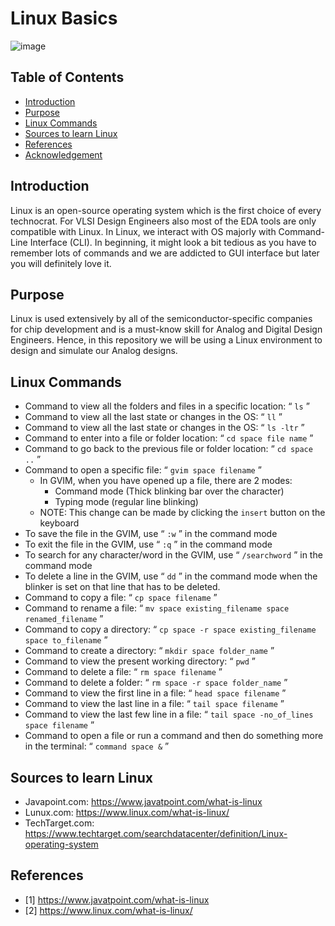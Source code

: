 Linux Basics <a name="TOP"></a>
===================

![image](https://github.com/Nirvan007/Analog_Electronics/assets/127144315/19139479-75a5-436c-8fbf-ef140cb835ab)

## Table of Contents
* [Introduction](#Introduction)
* [Purpose](#Purpose)
* [Linux Commands](#Linux-Commands)
* [Sources to learn Linux](#Sources-to-learn-Linux)
* [References](#References)
* [Acknowledgement](#Acknowledgement)

## Introduction
Linux is an open-source operating system which is the first choice of every technocrat. For VLSI Design Engineers also most of the EDA tools are only compatible with Linux. In Linux, we interact with OS majorly with Command-Line Interface (CLI). In beginning, it might look a bit tedious as you have to remember lots of commands and we are addicted to GUI interface but later you will definitely love it.

## Purpose
Linux is used extensively by all of the semiconductor-specific companies for chip development and is a must-know skill for Analog and Digital Design Engineers. Hence, in this repository we will be using a Linux environment to design and simulate our Analog designs.

## Linux Commands
* Command to view all the folders and files in a specific location: “ `ls` ”
* Command to view all the last state or changes in the OS: “ `ll` ”
* Command to view all the last state or changes in the OS: “ `ls -ltr` ”
* Command to enter into a file or folder location: “ `cd space file name` ”
* Command to go back to the previous file or folder location: “ `cd space ..` ”
* Command to open a specific file: “ `gvim space filename` ”
  * In GVIM, when you have opened up a file, there are 2 modes: 
    * Command mode (Thick blinking bar over the character)
    * Typing mode (regular line blinking)
  * NOTE: This change can be made by clicking the `insert` button on the keyboard
* To save the file in the GVIM, use “ `:w` ” in the command mode
* To exit the file in the GVIM, use “ `:q` ” in the command mode
* To search for any character/word in the GVIM, use “ `/searchword` ” in the command mode
* To delete a line in the GVIM, use “ `dd` ” in the command mode when the blinker is set on that line that has to be deleted.
* Command to copy a file: “ `cp space filename` ”
* Command to rename a file: “ `mv space existing_filename space renamed_filename` ”
* Command to copy a directory: “ `cp space -r space existing_filename space to_filename` ”
* Command to create a directory: “ `mkdir space folder_name` ”
* Command to view the present working directory: “ `pwd` ”
* Command to delete a file: “ `rm space filename` ”
* Command to delete a folder: “ `rm space -r space folder_name` ”
* Command to view the first line in a file: “ `head space filename` ”
* Command to view the last line in a file: “ `tail space filename` ”
* Command to view the last few line in a file: “ `tail space -no_of_lines space filename` ”
* Command to open a file or run a command and then do something more in the terminal: “ `command space &` ”

## Sources to learn Linux
* Javapoint.com: <https://www.javatpoint.com/what-is-linux>
* Lunux.com: <https://www.linux.com/what-is-linux/>
* TechTarget.com: <https://www.techtarget.com/searchdatacenter/definition/Linux-operating-system>

## References
 - [1] https://www.javatpoint.com/what-is-linux
 - [2] https://www.linux.com/what-is-linux/
